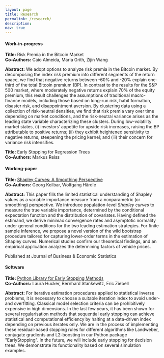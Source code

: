 ```yaml
---
layout: page
title: Research
permalink: /research/
description: 
nav: true
---
```


#### **Work-in-progress**

**Title:** Risk Premia in the Bitcoin Market 
<br>
**Co-Authors:** Caio Almeida, Maria Grith, Zijin Wang 

**Abstract:** 
We adopt options to analyze risk premia in the Bitcoin market. By decomposing the index risk premium into different segments of the return space, we find that negative returns between -60\% and -20\% explain one-third of the total Bitcoin premium (BP). In contrast to the results for the S\&P 500 market, where moderately negative returns explain 70\% of the equity premium, this result challenges the assumptions of traditional macro-finance models, including those based on long-run risk, habit formation, disaster risk, and disappointment aversion. By clustering data using a collection of risk-neutral densities, we find that risk premia vary over time depending on market conditions, and the risk-neutral variance arises as the leading state variable characterizing these clusters. During low-volatility market states, (i) investors’ appetite for upside risk increases, raising the BP attributable to positive returns; (ii) they exhibit heightened sensitivity to negative returns, steepening the pricing kernel; and (iii) their concern for variance risk intensifies.

**Title:** Early Stopping for Regression Trees
<br>
**Co-Authors:** Markus Reiss



#### **Working-paper**

**Title:** [Shapley Curves: A Smoothing Perspective](https://www.tandfonline.com/doi/full/10.1080/07350015.2024.2365781)  
**Co-Authors:** Georg Keilbar, Wolfgang Härdle 

**Abstract:** 
This paper fills the limited statistical understanding of Shapley values as a variable importance measure from a nonparametric (or smoothing) perspective. We introduce population-level <i>Shapley curves</i> to measure the true variable importance, determined by the conditional expectation function and the distribution of covariates. Having defined the estimand, we derive minimax convergence rates and asymptotic normality under general conditions for the two leading estimation strategies. For finite sample inference, we propose a novel version of the wild bootstrap procedure tailored for capturing lower-order terms in the estimation of Shapley curves.
Numerical studies confirm our theoretical findings, and an empirical application analyzes the determining factors of vehicle prices.

Published at Journal of Business & Economic Statistics

#### **Software**

**Title:** [Python Library for Early Stopping Methods](https://earlystop.github.io/EarlyStopping/)  
**Co-Authors:** Laura Hucker, Bernhard Stankewitz, Eric Ziebell

**Abstract:** 
For iterative estimation procedures applied to statistical inverse problems, it is necessary to choose a suitable iteration index to avoid under- and overfitting. Classical model selection criteria can be prohibitively expensive in high dimensions. In the last few years, it has been shown for several regularisation methods that sequential early stopping can achieve statistical and computational efficiency by halting at a data-driven index depending on previous iterates only.  We are in the process of implementing these residual-based stopping rules for different algorithms like Landweber, conjugate gradients and L2-boosting in our Python package "EarlyStopping". In the future, we will include early stopping for decision trees. We demonstrate its functionality based on several simulation examples.
